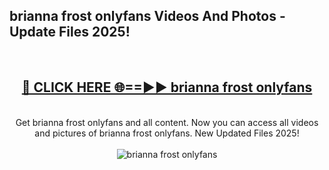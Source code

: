 <h2>brianna frost onlyfans Videos And Photos - Update Files 2025!</h2>
<br>
<div align="center">
<h2><a href="https://linkcuts.com/hfmhzwbr" rel="nofollow">🔴 CLICK HERE 🌐==►► brianna frost onlyfans</a></h2>
<br>
Get brianna frost onlyfans and all content. Now you can access all videos and pictures of brianna frost onlyfans. New Updated Files 2025!
<br>
<br>
<a href="https://linkcuts.com/hfmhzwbr" rel="nofollow" data-target="animated-image.originalLink"><img src="https://i.ibb.co.com/WyWwxjT/player-gif2.gif" alt="brianna frost onlyfans" style="max-width: 100%; display: inline-block;" data-target="animated-image.originalImage"></a>
</div>
<br>